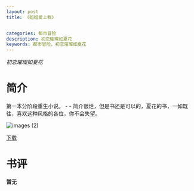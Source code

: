 ```yaml
---
layout: post
title: 《姐姐爱上我》


categories: 都市冒险
description: 初恋璀璨如夏花
keywords: 都市冒险，初恋璀璨如夏花
---
```


*初恋璀璨如夏花*

# 简介

第一本分阶段重生小说。 - - 简介很烂，但是书还是可以的，夏花的书，一如既往，喜欢这种风格的各位，你不会失望。

![images (2)](http://tvax2.sinaimg.cn/large/008dGP0Fgy1gtx0bwffqpj305e077jrh.jpg)

[下载](https://link.jscdn.cn/1drv/aHR0cHM6Ly8xZHJ2Lm1zL3QvcyFBaGU2R2dNWmVFb2poRWdRMFQyUTBhWGRNLWFRP2U9OGZxZ3l6.txt)
# 书评
**暂无**